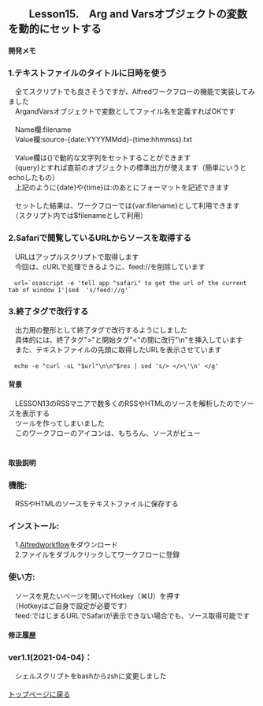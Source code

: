## 　　Lesson15.　Arg and Varsオブジェクトの変数を動的にセットする 
#### 開発メモ
### 1.テキストファイルのタイトルに日時を使う
　全てスクリプトでも良さそうですが、Alfredワークフローの機能で実装してみました
<br>　ArgandVarsオブジェクトで変数としてファイル名を定義すればOKです
<br>
<br>　Name欄:filename
<br>　Value欄:source-{date:YYYYMMdd}-{time:hhmmss}.txt
<br>
<br>　Value欄は{}で動的な文字列をセットすることができます
<br>　{query}とすれば直前のオブジェクトの標準出力が使えます（簡単にいうとechoしたもの） 　　 
<br>　上記のように{date}や{time}は:のあとにフォーマットを記述できます 
<br>
<br>　セットした結果は、ワークフローでは{var:filename}として利用できます
<br>　（スクリプト内では$filenameとして利用）
<br>
### 2.Safariで閲覧しているURLからソースを取得する
　URLはアップルスクリプトで取得します
<br>　今回は、cURLで処理できるように、feed://を削除しています
```
　url=`osascript -e 'tell app "safari" to get the url of the current tab of window 1'|sed  's/feed://g'`
```
### 3.終了タグで改行する
　出力用の整形として終了タグで改行するようにしました
<br>　具体的には、終了タグ">"と開始タグ"<"の間に改行"\n"を挿入しています
<br>　また、テキストファイルの先頭に取得したURLを表示させています
```
　echo -e "curl -sL "$url"\n\n"$res | sed 's/> </>\'\n' </g'
```
#### 背景
　LESSON13のRSSマニアで数多くのRSSやHTMLのソースを解析したのでソースを表示する
<br>　ツールを作ってしまいました
<br>　このワークフローのアイコンは、もちろん、ソースがビュー
<br>　
#### 取扱説明
### 機能:
　RSSやHTMLのソースをテキストファイルに保存する
### インストール:
　1.[Alfredworkflow](https://github.com/KitanoTamotsu/sourceviewer/releases/download/1.1/sourceviewer.alfredworkflow.zip)をダウンロード 
<br>　2.ファイルをダブルクリックしてワークフローに登録
### 使い方:
　ソースを見たいページを開いてHotkey（⌘U）を押す
<br>　（Hotkeyはご自身で設定が必要です）
<br>　feed:ではじまるURLでSafariが表示できない場合でも、ソース取得可能です
#### 修正履歴
### ver1.1(2021-04-04)：
　シェルスクリプトをbashからzshに変更しました
<br>
<br>
[トップページに戻る](https://kitanotamotsu.github.io/)

